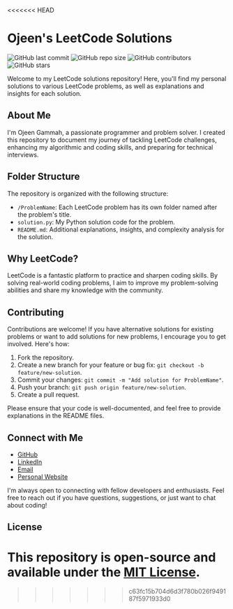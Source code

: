 <<<<<<< HEAD

# Ojeen's LeetCode Solutions

![GitHub last commit](https://img.shields.io/github/last-commit/ojeengammah/LeetCode-Solutions)
![GitHub repo size](https://img.shields.io/github/repo-size/ojeengammah/LeetCode-Solutions)
![GitHub contributors](https://img.shields.io/github/contributors/ojeengammah/LeetCode-Solutions)
![GitHub stars](https://img.shields.io/github/stars/ojeengammah/LeetCode-Solutions?style=social)

Welcome to my LeetCode solutions repository! Here, you'll find my personal solutions to various LeetCode problems, as well as explanations and insights for each solution.

## About Me

I'm Ojeen Gammah, a passionate programmer and problem solver. I created this repository to document my journey of tackling LeetCode challenges, enhancing my algorithmic and coding skills, and preparing for technical interviews.

## Folder Structure

The repository is organized with the following structure:

  - `/ProblemName`: Each LeetCode problem has its own folder named after the problem's title.
  - `solution.py`: My Python solution code for the problem.
  - `README.md`: Additional explanations, insights, and complexity analysis for the solution.

## Why LeetCode?

LeetCode is a fantastic platform to practice and sharpen coding skills. By solving real-world coding problems, I aim to improve my problem-solving abilities and share my knowledge with the community.

## Contributing

Contributions are welcome! If you have alternative solutions for existing problems or want to add solutions for new problems, I encourage you to get involved. Here's how:

1. Fork the repository.
2. Create a new branch for your feature or bug fix: `git checkout -b feature/new-solution`.
3. Commit your changes: `git commit -m "Add solution for ProblemName"`.
4. Push your branch: `git push origin feature/new-solution`.
5. Create a pull request.

Please ensure that your code is well-documented, and feel free to provide explanations in the README files.

## Connect with Me

- [GitHub](https://github.com/ojeengammah)
- [LinkedIn](https://www.linkedin.com/in/ojeen-gammah/)
- [Email](mailto:ogammah@Ucsd.edu)
- [Personal Website](https://www.ojeengammah.com)

I'm always open to connecting with fellow developers and enthusiasts. Feel free to reach out if you have questions, suggestions, or just want to chat about coding!

## License

This repository is open-source and available under the [MIT License](LICENSE).
=======

>>>>>>> c63fc15b704d6d3f780b026f949187f5971933d0
